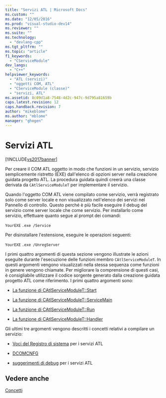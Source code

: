 ```yaml
---
title: "Servizi ATL | Microsoft Docs"
ms.custom: ""
ms.date: "12/05/2016"
ms.prod: "visual-studio-dev14"
ms.reviewer: ""
ms.suite: ""
ms.technology: 
  - "devlang-cpp"
ms.tgt_pltfrm: ""
ms.topic: "article"
f1_keywords: 
  - "CServiceModule"
dev_langs: 
  - "C++"
helpviewer_keywords: 
  - "ATL (servizi)"
  - "oggetti COM, ATL"
  - "CServiceModule (classe)"
  - "servizi, ATL"
ms.assetid: 8c09d1a8-7548-4d2c-947c-9d795a81659b
caps.latest.revision: 12
caps.handback.revision: 7
author: "mikeblome"
ms.author: "mblome"
manager: "ghogen"
---
```

# Servizi ATL
[!INCLUDE[vs2017banner](../assembler/inline/includes/vs2017banner.md)]

Per creare il COM ATL oggetto in modo che funzioni in un servizio, servizio semplicemente ristretto \(EXE\) dall'elenco di opzioni server nella creazione guidata progetto ATL.  La procedura guidata quindi creerà una classe derivata da `CAtlServiceModuleT` per implementare il servizio.  
  
 Quando l'oggetto COM ATL viene compilato come servizio, verrà registrato solo come server locale e non visualizzato nell'elenco dei servizi nel Pannello di controllo.  Questo perché è più facile eseguire il debug del servizio come server locale che come servizio.  Per installarlo come servizio, effettuare quanto segue al prompt dei comandi:  
  
 `YourEXE` `.exe /Service`  
  
 Per disinstallare l'estensione, eseguire le operazioni seguenti:  
  
 `YourEXE` `.exe /UnregServer`  
  
 I primi quattro argomenti di questa sezione vengono illustrate le azioni eseguite durante l'esecuzione delle funzioni membro `CAtlServiceModuleT`.  In questi argomenti vengono visualizzati nella stessa sequenza come funzioni in genere vengono chiamate.  Per migliorare la comprensione di questi casi, è consigliabile utilizzare il codice sorgente generato dalla creazione guidata progetto ATL come riferimento.  I primi quattro argomenti sono:  
  
-   [La funzione di CAtlServiceModuleT::Start](../atl/catlservicemodulet-start-function.md)  
  
-   [La funzione di CAtlServiceModuleT::ServiceMain](../atl/catlservicemodulet-servicemain-function.md)  
  
-   [La funzione di CAtlServiceModuleT::Run](../atl/catlservicemodulet-run-function.md)  
  
-   [La funzione di CAtlServiceModuleT::Handler](../atl/catlservicemodulet-handler-function.md)  
  
 Gli ultimi tre argomenti vengono descritti i concetti relativi a compilare un servizio:  
  
-   [Voci del Registro di sistema](../atl/registry-entries.md) per i servizi ATL  
  
-   [DCOMCNFG](../atl/dcomcnfg.md)  
  
-   [suggerimenti di debug](../atl/debugging-tips.md) per i servizi ATL  
  
## Vedere anche  
 [Concetti](../atl/active-template-library-atl-concepts.md)
